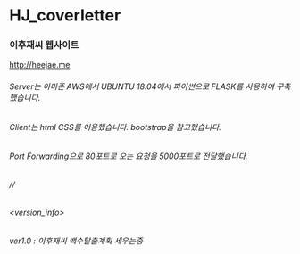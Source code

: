 # HJ_coverletter
### 이후재씨 웹사이트
<http://heejae.me>
###### Server는 아마존 AWS에서 UBUNTU 18.04에서 파이썬으로 FLASK를 사용하여 구축했습니다.
###### Client는 html CSS를 이용했습니다. bootstrap을 참고했습니다.
###### Port Forwarding으로 80포트로 오는 요청을 5000포트로 전달했습니다.

###### //
###### <version_info>
###### ver1.0 : 이후재씨 백수탈출계획 세우는중
